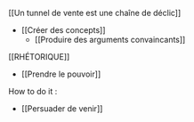 [[Un tunnel de vente est une chaîne de déclic]]
- [[Créer des concepts]]
	- [[Produire des arguments convaincants]]

[[RHÉTORIQUE]]
- [[Prendre le pouvoir]]

How to do it : 
- [[Persuader de venir]]
